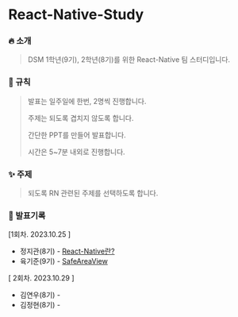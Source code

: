 # React-Native-Study

### 🔥 소개

> DSM 1학년(9기), 2학년(8기)를 위한 React-Native 팀 스터디입니다.

### 📘 규칙

> 발표는 일주일에 한번, 2명씩 진행합니다.
>
> 주제는 되도록 겹치지 않도록 합니다.
>
> 간단한 PPT를 만들어 발표합니다.
>
> 시간은 5~7분 내외로 진행합니다.
### ✨ 주제

> 되도록 RN 관련된 주제를 선택하도록 합니다.
### 📖 발표기록

[1회차. 2023.10.25 ]

* 정지관(8기) - [React-Native란?](2023.10.25/육기준(9기))
* 육기준(9기) - [SafeAreaView](2023.10.25/정지관(8기))

[ 2회차. 2023.10.29 ]

* 김연우(8기) - []()
* 김정현(8기) - []()
